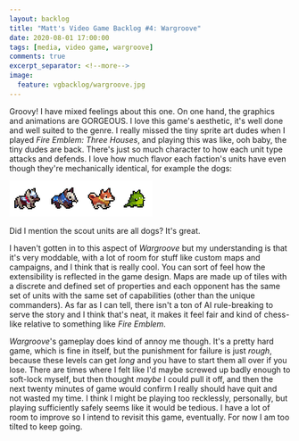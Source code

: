 ```yaml
---
layout: backlog
title: "Matt's Video Game Backlog #4: Wargroove"
date: 2020-08-01 17:00:00
tags: [media, video game, wargroove]
comments: true
excerpt_separator: <!--more-->
image:
  feature: vgbacklog/wargroove.jpg
---
```


Groovy! I have mixed feelings about this one. On one hand, the graphics and animations are GORGEOUS. I love this game's aesthetic, it's well done and well suited to the genre. I really missed the tiny sprite art dudes when I played _Fire Emblem: Three Houses_, and playing this was like, ooh baby, the tiny dudes are back. There's just so much character to how each unit type attacks and defends. I love how much flavor each faction's units have even though they're mechanically identical, for example the dogs:

![very wow](/img/vgbacklog/wargroove_dogs.png)

Did I mention the scout units are all dogs? It's great.

I haven't gotten in to this aspect of _Wargroove_ but my understanding is that it's very moddable, with a lot of room for stuff like custom maps and campaigns, and I think that is really cool. You can sort of feel how the extensibility is reflected in the game design. Maps are made up of tiles with a discrete and defined set of properties and each opponent has the same set of units with the same set of capabilities (other than the unique commanders). As far as I can tell, there isn't a ton of AI rule-breaking to serve the story and I think that's neat, it makes it feel fair and kind of chess-like relative to something like _Fire Emblem_.

_Wargroove_'s gameplay does kind of annoy me though. It's a pretty hard game, which is fine in itself, but the punishment for failure is just _rough_, because these levels can get _long_ and you have to start them all over if you lose. There are times where I felt like I'd maybe screwed up badly enough to soft-lock myself, but then thought _maybe_ I could pull it off, and then the next twenty minutes of game would confirm I really should have quit and not wasted my time. I think I might be playing too recklessly, personally, but playing sufficiently safely seems like it would be tedious. I have a lot of room to improve so I intend to revisit this game, eventually. For now I am too tilted to keep going.
